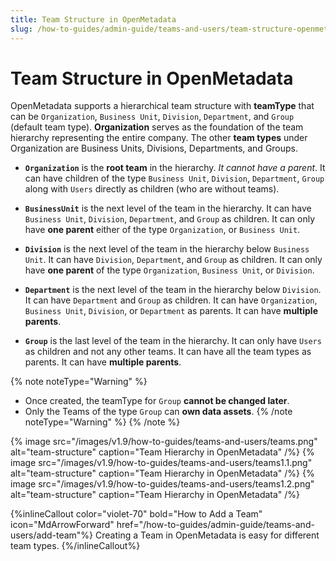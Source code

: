 ```yaml
---
title: Team Structure in OpenMetadata
slug: /how-to-guides/admin-guide/teams-and-users/team-structure-openmetadata
---
```


# Team Structure in OpenMetadata

OpenMetadata supports a hierarchical team structure with **teamType** that can be `Organization`, `Business Unit`, `Division`, `Department`, and `Group` (default team type). **Organization** serves as the foundation of the team hierarchy representing the entire company. The other **team types** under Organization are Business Units, Divisions, Departments, and Groups.

- **`Organization`** is the **root team** in the hierarchy. _It cannot have a parent_. It can have children of the type `Business Unit`, `Division`, `Department`, `Group` along with `Users` directly as children (who are without teams).

- **`BusinessUnit`** is the next level of the team in the hierarchy. It can have `Business Unit`, `Division`, `Department`, and `Group` as children. It can only have **one parent** either of the type `Organization`, or `Business Unit`.

- **`Division`** is the next level of the team in the hierarchy below `Business Unit`. It can have `Division`, `Department`, and `Group` as children. It can only have **one parent** of the type `Organization`, `Business Unit`, or `Division`.

- **`Department`** is the next level of the team in the hierarchy below `Division`. It can have `Department` and `Group` as children. It can have `Organization`, `Business Unit`, `Division`, or `Department` as parents. It can have **multiple parents**.

- **`Group`** is the last level of the team in the hierarchy. It can only have `Users` as children and not any other teams. It can have all the team types as parents. It can have **multiple parents**. 

{% note noteType="Warning" %}
- Once created, the teamType for `Group` **cannot be changed later**. 
- Only the Teams of the type `Group` can **own data assets**.
{% /note noteType="Warning" %}
{% /note %}

{% image
src="/images/v1.9/how-to-guides/teams-and-users/teams.png"
alt="team-structure"
caption="Team Hierarchy in OpenMetadata"
/%}
{% image
src="/images/v1.9/how-to-guides/teams-and-users/teams1.1.png"
alt="team-structure"
caption="Team Hierarchy in OpenMetadata"
/%}
{% image
src="/images/v1.9/how-to-guides/teams-and-users/teams1.2.png"
alt="team-structure"
caption="Team Hierarchy in OpenMetadata"
/%}

{%inlineCallout
  color="violet-70"
  bold="How to Add a Team"
  icon="MdArrowForward"
  href="/how-to-guides/admin-guide/teams-and-users/add-team"%}
  Creating a Team in OpenMetadata is easy for different team types.
{%/inlineCallout%}